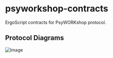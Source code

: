 # psyworkshop-contracts
ErgoScript contracts for PsyWORKshop protocol.

## Protocol Diagrams
![Image](/docs/psyworkshop_protocol_diagrams.svg)